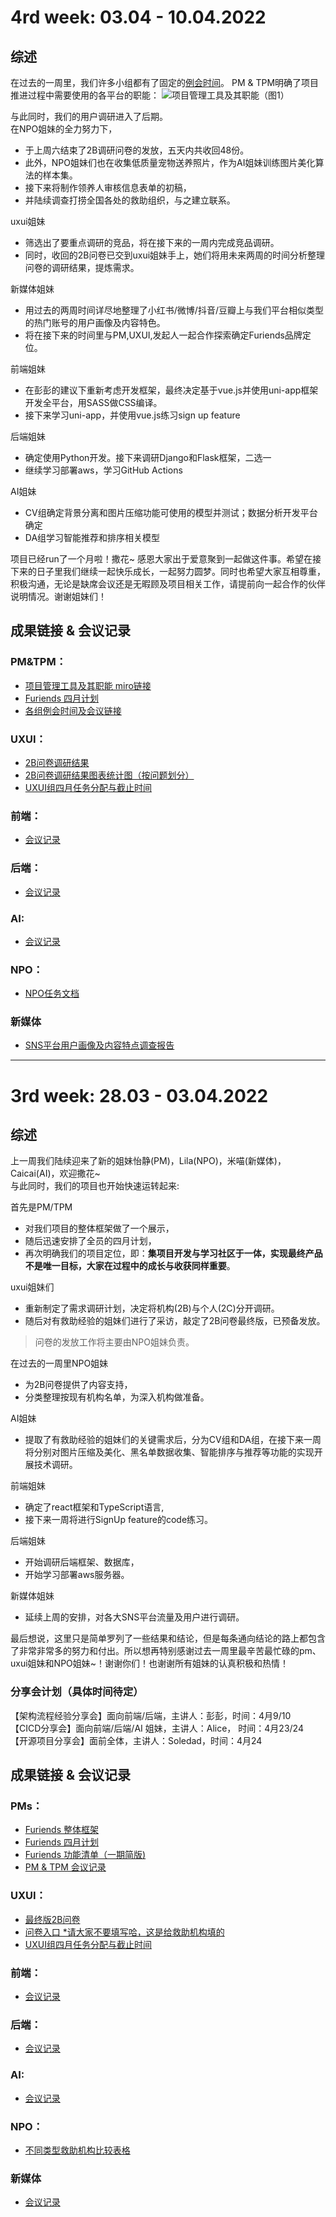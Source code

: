 # 4rd week: 03.04 - 10.04.2022
## 综述
在过去的一周里，我们许多小组都有了固定的[例会时间](https://github.com/Furiends/PM/blob/main/Regularly-Scheduled%20Meetings.md)。
PM & TPM明确了项目推进过程中需要使用的各平台的职能：
![项目管理工具及其职能（图1）](https://github.com/Furiends/PM/blob/0be433b084ad2b8b0ce18cb1e6f5fbd571eaabd8/images/%E9%A1%B9%E7%9B%AE%E7%AE%A1%E7%90%86%E5%B7%A5%E5%85%B7%E8%81%8C%E8%83%BD.png)  

与此同时，我们的用户调研进入了后期。  
在NPO姐妹的全力努力下，
- 于上周六结束了2B调研问卷的发放，五天内共收回48份。
- 此外，NPO姐妹们也在收集低质量宠物送养照片，作为AI姐妹训练图片美化算法的样本集。
- 接下来将制作领养人审核信息表单的初稿，
- 并陆续调查打捞全国各处的救助组织，与之建立联系。

uxui姐妹  
- 筛选出了要重点调研的竞品，将在接下来的一周内完成竞品调研。  
- 同时，收回的2B问卷已交到uxui姐妹手上，她们将用未来两周的时间分析整理问卷的调研结果，提炼需求。  

新媒体姐妹  
- 用过去的两周时间详尽地整理了小红书/微博/抖音/豆瓣上与我们平台相似类型的热门账号的用户画像及内容特色。  
- 将在接下来的时间里与PM,UXUI,发起人一起合作探索确定Furiends品牌定位。  

前端姐妹  
- 在彭彭的建议下重新考虑开发框架，最终决定基于vue.js并使用uni-app框架开发全平台，用SASS做CSS编译。  
- 接下来学习uni-app，并使用vue.js练习sign up feature  

后端姐妹  
- 确定使用Python开发。接下来调研Django和Flask框架，二选一  
- 继续学习部署aws，学习GitHub Actions  

AI姐妹  
- CV组确定背景分离和图片压缩功能可使用的模型并测试；数据分析开发平台确定  
- DA组学习智能推荐和排序相关模型  
 
项目已经run了一个月啦！撒花~ 感恩大家出于爱意聚到一起做这件事。希望在接下来的日子里我们继续一起快乐成长，一起努力圆梦。同时也希望大家互相尊重，积极沟通，无论是缺席会议还是无暇顾及项目相关工作，请提前向一起合作的伙伴说明情况。谢谢姐妹们！


## 成果链接 & 会议记录
### PM&TPM：
- [项目管理工具及其职能 miro链接](https://miro.com/app/board/uXjVO-PX0uk=/)
- [Furiends 四月计划](https://www.processon.com/view/link/6244023e1efad40756d366a9#map)  
- [各组例会时间及会议链接](https://github.com/Furiends/PM/blob/main/Regularly-Scheduled%20Meetings.md)

### UXUI：
- [2B问卷调研结果](https://docs.google.com/spreadsheets/d/1sws-2KmPS0x-sp1lqJ7aGHYMHaczdqom82j9A-fdtn8/edit#gid=0)
- [2B问卷调研结果图表统计图（按问题划分）](https://slack-files.com/T0356J16W02-F03AZ3G5RPE-6219c16e40)
- [UXUI组四月任务分配与截止时间](https://docs.google.com/spreadsheets/d/1xfTIdd8zJHDkJUrDygJWQcLCLondpIwflx5IZ7CjGfM/edit#gid=0)

### 前端：
- [会议记录](https://demo.hedgedoc.org/IuxuzXNcRiCPIl_TCDAAaQ?both)

### 后端：
- [会议记录](https://github.com/Furiends/Backend/blob/main/meeting_09Apr2022.md)

### AI:
- [会议记录](https://github.com/Furiends/AI/blob/main/meeting%20notes.md)

### NPO：
- [NPO任务文档](https://docs.qq.com/doc/DSEtpRHd2RnlDdEJN)

### 新媒体
- [SNS平台用户画像及内容特点调查报告](https://github.com/Furiends/Media/blob/main/resource.md)



---

# 3rd week: 28.03 - 03.04.2022
## 综述
上一周我们陆续迎来了新的姐妹怡静(PM)，Lila(NPO)，米喵(新媒体)，Caicai(AI)，欢迎撒花~   
与此同时，我们的项目也开始快速运转起来:  

首先是PM/TPM
- 对我们项目的整体框架做了一个展示，
- 随后迅速安排了全员的四月计划，
- 再次明确我们的项目定位，即：<b>集项目开发与学习社区于一体，实现最终产品不是唯一目标，大家在过程中的成长与收获同样重要</b>。

uxui姐妹们
- 重新制定了需求调研计划，决定将机构(2B)与个人(2C)分开调研。
- 随后对有救助经验的姐妹们进行了采访，敲定了2B问卷最终版，已预备发放。

> 问卷的发放工作将主要由NPO姐妹负责。

在过去的一周里NPO姐妹
- 为2B问卷提供了内容支持，
- 分类整理按现有机构名单，为深入机构做准备。

AI姐妹  
- 提取了有救助经验的姐妹们的关键需求后，分为CV组和DA组，在接下来一周将分别对图片压缩及美化、黑名单数据收集、智能排序与推荐等功能的实现开展技术调研。

前端姐妹
- 确定了react框架和TypeScript语言,
- 接下来一周将进行SignUp feature的code练习。

后端姐妹
- 开始调研后端框架、数据库，
- 开始学习部署aws服务器。

新媒体姐妹
- 延续上周的安排，对各大SNS平台流量及用户进行调研。


最后想说，这里只是简单罗列了一些结果和结论，但是每条通向结论的路上都包含了非常非常多的努力和付出。所以想再特别感谢过去一周里最辛苦最忙碌的pm、uxui姐妹和NPO姐妹~！谢谢你们！也谢谢所有姐妹的认真积极和热情！

### 分享会计划（具体时间待定）  
【架构流程经验分享会】面向前端/后端，主讲人：彭彭，时间：4月9/10  
【CICD分享会】面向前端/后端/AI 姐妹，主讲人：Alice， 时间：4月23/24  
【开源项目分享会】面前全体，主讲人：Soledad，时间：4月24  





## 成果链接 & 会议记录
### PMs：
- [Furiends 整体框架](https://www.processon.com/embed/624189941e0853078935d0eb)  
- [Furiends 四月计划](https://www.processon.com/view/link/6244023e1efad40756d366a9#map)  
- [Furiends 功能清单（一期简版)](https://www.processon.com/view/link/6249b65e1e08530789495640#map)  
- [PM & TPM 会议记录](https://docs.google.com/document/d/1X0qaFgdfi42xZH344wK7FhznTz-cnNLb/edit)

### UXUI：
- [最终版2B问卷](https://docs.google.com/document/d/15oi1wsZ--rXVPv7weM5oWU-R7fS-SPGzS77ofz40rPQ/edit)
- [问卷入口 *请大家不要填写哈，这是给救助机构填的](https://wj.qq.com/s2/9977460/61b1/)
- [UXUI组四月任务分配与截止时间](https://docs.google.com/spreadsheets/d/1xfTIdd8zJHDkJUrDygJWQcLCLondpIwflx5IZ7CjGfM/edit#gid=0)

### 前端：
- [会议记录](https://demo.hedgedoc.org/IuxuzXNcRiCPIl_TCDAAaQ?both)

### 后端：
- [会议记录](https://github.com/Furiends/Backend/blob/main/meeting%20notes.md)

### AI:
- [会议记录](https://github.com/Furiends/AI/blob/main/meeting%20notes.md)

### NPO：
- [不同类型救助机构比较表格](https://onedrive.live.com/view.aspx?resid=BD140D9542C4D73A!1903&ithint=file%2cxlsx&wdhostclicktime=1649112643371&authkey=!ACrzMoyzP2ilia0) 

### 新媒体
- [会议记录](https://drive.google.com/file/d/1hdgr7h01fbf0oEV0rVLafHmQfQsnxnPm/view?usp=sharing)
